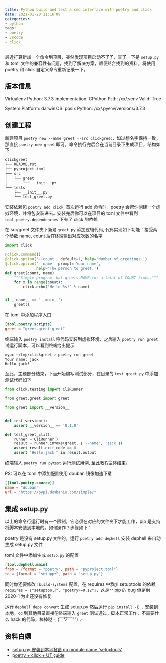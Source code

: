 ```yaml
---
title: Python build and test a cmd interface with poetry and click
date: 2021-01-20 11:16:09
categories:
- python
tags:
- poetry
- vscode
- click
---
```


最近打算新加一个命令到项目，突然发现项目启动不了了，查了一下是 `setup.py` 和 toml 文件的兼容性有问题，找到了解决方案，顺便结合找到的资料，将使用 poetry 和 click 自定义命令重新记录一下。

## 版本信息

Virtualenv
Python:         3.7.3
Implementation: CPython
Path:           /xx/.venv
Valid:          True

System
Platform: darwin
OS:       posix
Python:   /xx/.pyenv/versions/3.7.3

## 创建工程

新建项目 `poetry new --name greet --src clickgreet`，如过想名字保持一致，那直接 `poetry new greet` 即可。命令执行完后会在当前目录下生成项目，结构如下

```txt
clickgreet
├── README.rst
├── pyproject.toml
├── src
│   └── greet
│       └── __init__.py
└── tests
    ├── __init__.py
    └── test_greet.py
```

安装依赖包 `poetry add click`, 首次运行 add 命令时，poetry 会帮你创建一个虚拟环境，并将包安装进去。安装完后你可以在项目的 toml 文件中看到 `tool.poetry.dependencies` 下有了 click 的依赖

在 src/greet 文件夹下新建 `greet.py` 添加逻辑代码, 代码实现如下功能：接受两个参数 name, count 后在终端输出对应次数的名字

```python
import click

@click.command()
@click.option('--count', default=1, help='Number of greetings.')
@click.option('--name', prompt='Your name',
              help='The person to greet.')
def greet(count, name):
    """Simple program that greets NAME for a total of COUNT times."""
    for x in range(count):
        click.echo('Hello %s!' % name)


if __name__ == '__main__':
    greet()
```

在 toml 中添加程序入口

```toml
[tool.poetry.scripts]
greet = "greet.greet:greet"
```

终端输入 `poetry install` 将代码安装到虚拟环境，之后输入 `poetry run greet` 试运行脚本，可以看到终端给出提示

```bash
mypc ~/tmp/clickgreet > poetry run greet
Your name: jack
Hello jack!
```

至此，主题部分结束，下面开始编写测试部分，在目录的 `test_greet.py` 中添加测试代码如下

```python
from click.testing import CliRunner

from greet.greet import greet

from greet import __version__


def test_version():
    assert __version__ == '0.1.0'

def test_greet_cli():
    runner = CliRunner()
    result = runner.invoke(greet, ['--name', 'jack'])
    assert result.exit_code == 0
    assert "Hello jack!" in result.output
```

终端输人 `poetry run pytest` 运行测试用例, 至此教程主体结束。

PS: 可以在 toml 中添加配置使用 douban 镜像加速下载

```toml
[[tool.poetry.source]]
name = "douban"
url = "https://pypi.doubanio.com/simple/"
```

## 集成 setup.py

以上的命令行运行时有一个限制，它必须在对应的文件夹下才能工作，pip 是支持将脚本安装到本地的。如何操作？步骤如下：

poetry 是没有 setup.py 文件的，运行 `poetry add dephell` 安装 dephell 来自动生成 setup.py 文件

toml 文件中添加生成 `setup.py` 的配置

```toml
[tool.dephell.main]
from = {format = "poetry", path = "pyproject.toml"}
to = {format = "setuppy", path = "setup.py"}
```

同时你还要修改 `[build-system]` 配置，在 requires 中添加 setuptools 的依赖 `requires = ["setuptools", "poetry>=0.12"]`，这是个 pip 的 bug 但是到 2020-1 为止还没有修复

运行 `dephell deps convert` 生成 setup.py 然后运行 `pip install -E .` 安装到本地。`cd` 到其他目录直接在终端输入 `greet` 测试通过，脚本正常工作，不需要什么 hack 的代码，棒棒哒 ╮(￣▽￣"")╭

## 资料白嫖

* [setup.py 安装到本地报错 no module name 'setuptools'](https://github.com/python-poetry/poetry/discussions/1135)
* [poetry + click + UT guide](https://dev.to/bowmanjd/build-a-command-line-interface-with-python-poetry-and-click-1f5k)